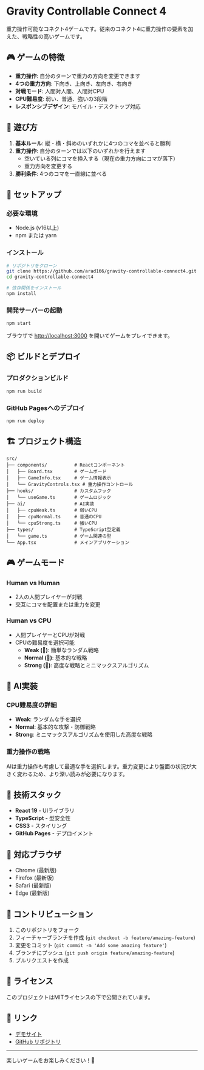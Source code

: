 # Gravity Controllable Connect 4

重力操作可能なコネクト4ゲームです。従来のコネクト4に重力操作の要素を加えた、戦略性の高いゲームです。

## 🎮 ゲームの特徴

- **重力操作**: 自分のターンで重力の方向を変更できます
- **4つの重力方向**: 下向き、上向き、左向き、右向き
- **対戦モード**: 人間対人間、人間対CPU
- **CPU難易度**: 弱い、普通、強いの3段階
- **レスポンシブデザイン**: モバイル・デスクトップ対応

## 🎯 遊び方

1. **基本ルール**: 縦・横・斜めのいずれかに4つのコマを並べると勝利
2. **重力操作**: 自分のターンでは以下のいずれかを行えます
   - 空いている列にコマを挿入する（現在の重力方向にコマが落下）
   - 重力方向を変更する
3. **勝利条件**: 4つのコマを一直線に並べる

## 🚀 セットアップ

### 必要な環境
- Node.js (v16以上)
- npm または yarn

### インストール
```bash
# リポジトリをクローン
git clone https://github.com/arad166/gravity-controllable-connect4.git
cd gravity-controllable-connect4

# 依存関係をインストール
npm install
```

### 開発サーバーの起動
```bash
npm start
```

ブラウザで [http://localhost:3000](http://localhost:3000) を開いてゲームをプレイできます。

## 📦 ビルドとデプロイ

### プロダクションビルド
```bash
npm run build
```

### GitHub Pagesへのデプロイ
```bash
npm run deploy
```

## 🏗️ プロジェクト構造

```
src/
├── components/          # Reactコンポーネント
│   ├── Board.tsx        # ゲームボード
│   ├── GameInfo.tsx     # ゲーム情報表示
│   └── GravityControls.tsx # 重力操作コントロール
├── hooks/               # カスタムフック
│   └── useGame.ts       # ゲームロジック
├── ai/                  # AI実装
│   ├── cpuWeak.ts       # 弱いCPU
│   ├── cpuNormal.ts     # 普通のCPU
│   └── cpuStrong.ts     # 強いCPU
├── types/               # TypeScript型定義
│   └── game.ts          # ゲーム関連の型
└── App.tsx              # メインアプリケーション
```

## 🎮 ゲームモード

### Human vs Human
- 2人の人間プレイヤーが対戦
- 交互にコマを配置または重力を変更

### Human vs CPU
- 人間プレイヤーとCPUが対戦
- CPUの難易度を選択可能
  - **Weak (🐇)**: 簡単なランダム戦略
  - **Normal (🐑)**: 基本的な戦略
  - **Strong (🦁)**: 高度な戦略とミニマックスアルゴリズム

## 🧠 AI実装

### CPU難易度の詳細
- **Weak**: ランダムな手を選択
- **Normal**: 基本的な攻撃・防御戦略
- **Strong**: ミニマックスアルゴリズムを使用した高度な戦略

### 重力操作の戦略
AIは重力操作も考慮して最適な手を選択します。重力変更により盤面の状況が大きく変わるため、より深い読みが必要になります。

## 🎨 技術スタック

- **React 19** - UIライブラリ
- **TypeScript** - 型安全性
- **CSS3** - スタイリング
- **GitHub Pages** - デプロイメント

## 📱 対応ブラウザ

- Chrome (最新版)
- Firefox (最新版)
- Safari (最新版)
- Edge (最新版)

## 🤝 コントリビューション

1. このリポジトリをフォーク
2. フィーチャーブランチを作成 (`git checkout -b feature/amazing-feature`)
3. 変更をコミット (`git commit -m 'Add some amazing feature'`)
4. ブランチにプッシュ (`git push origin feature/amazing-feature`)
5. プルリクエストを作成

## 📄 ライセンス

このプロジェクトはMITライセンスの下で公開されています。

## 🔗 リンク

- [デモサイト](https://arad166.github.io/gravity-controllable-connect4/)
- [GitHub リポジトリ](https://github.com/arad166/gravity-controllable-connect4)

---

楽しいゲームをお楽しみください！🎉